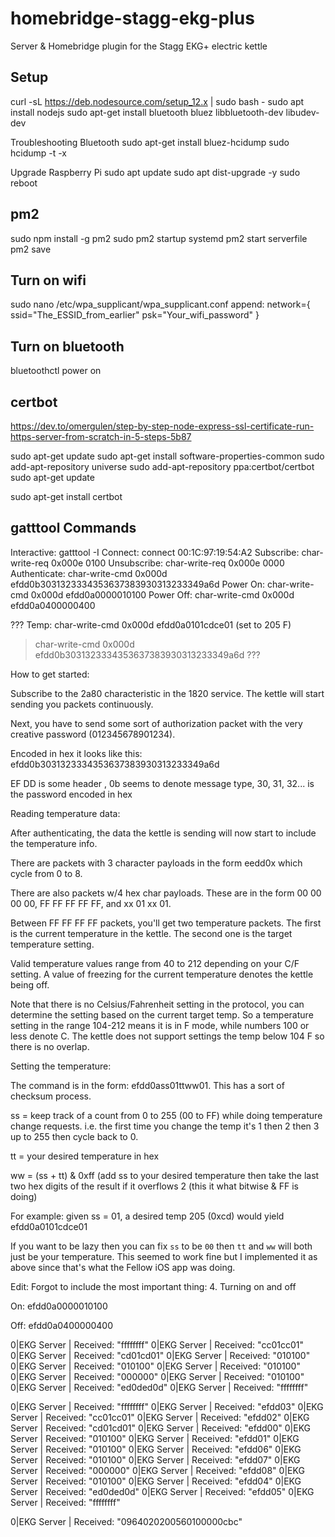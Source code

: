 # homebridge-stagg-ekg-plus
Server & Homebridge plugin for the Stagg EKG+ electric kettle

## Setup
curl -sL https://deb.nodesource.com/setup_12.x | sudo bash -
sudo apt install nodejs
sudo apt-get install bluetooth bluez libbluetooth-dev libudev-dev

Troubleshooting Bluetooth
sudo apt-get install bluez-hcidump
sudo hcidump -t -x

Upgrade Raspberry Pi
sudo apt update
sudo apt dist-upgrade -y
sudo reboot

## pm2
sudo npm install -g pm2
sudo pm2 startup systemd
pm2 start serverfile
pm2 save

## Turn on wifi
sudo nano /etc/wpa_supplicant/wpa_supplicant.conf
append:
network={
    ssid="The_ESSID_from_earlier"
    psk="Your_wifi_password"
}

## Turn on bluetooth
bluetoothctl power on

## certbot
https://dev.to/omergulen/step-by-step-node-express-ssl-certificate-run-https-server-from-scratch-in-5-steps-5b87

sudo apt-get update
sudo apt-get install software-properties-common
sudo add-apt-repository universe
sudo add-apt-repository ppa:certbot/certbot
sudo apt-get update

sudo apt-get install certbot

## gatttool Commands
Interactive:    gatttool -I
Connect:        connect 00:1C:97:19:54:A2
Subscribe:      char-write-req 0x000e 0100
Unsubscribe:    char-write-req 0x000e 0000
Authenticate:   char-write-cmd 0x000d efdd0b3031323334353637383930313233349a6d
Power On:       char-write-cmd 0x000d efdd0a0000010100
Power Off:      char-write-cmd 0x000d efdd0a0400000400

??? 
Temp:           char-write-cmd 0x000d efdd0a0101cdce01 (set to 205 F)

> char-write-cmd 0x000d efdd0b3031323334353637383930313233349a6d ???




How to get started:

Subscribe to the 2a80 characteristic in the 1820 service. The kettle will start sending you packets continuously.

Next, you have to send some sort of authorization packet with the very creative password (012345678901234).

Encoded in hex it looks like this: efdd0b3031323334353637383930313233349a6d

EF DD is some header , 0b seems to denote message type, 30, 31, 32... is the password encoded in hex

Reading temperature data:

After authenticating, the data the kettle is sending will now start to include the temperature info.

There are packets with 3 character payloads in the form eedd0x which cycle from 0 to 8.

There are also packets w/4 hex char payloads. These are in the form 00 00 00 00, FF FF FF FF FF, and xx 01 xx 01.

Between FF FF FF FF packets, you'll get two temperature packets. The first is the current temperature in the kettle. The second one is the target temperature setting.

Valid temperature values range from 40 to 212 depending on your C/F setting. A value of freezing for the current temperature denotes the kettle being off.

Note that there is no Celsius/Fahrenheit setting in the protocol, you can determine the setting based on the current target temp. So a temperature setting in the range 104-212 means it is in F mode, while numbers 100 or less denote C. The kettle does not support settings the temp below 104 F so there is no overlap.

Setting the temperature:

The command is in the form: efdd0ass01ttww01. This has a sort of checksum process.

ss = keep track of a count from 0 to 255 (00 to FF) while doing temperature change requests. i.e. the first time you change the temp it's 1 then 2 then 3 up to 255 then cycle back to 0.

tt = your desired temperature in hex

ww = (ss + tt) & 0xff (add ss to your desired temperature then take the last two hex digits of the result if it overflows 2 (this it what bitwise & FF is doing)

For example: given ss = 01, a desired temp 205 (0xcd) would yield efdd0a0101cdce01

If you want to be lazy then you can fix `ss` to be `00` then `tt` and `ww` will both just be your temperature. This seemed to work fine but I implemented it as above since that's what the Fellow iOS app was doing.

Edit: Forgot to include the most important thing: 4. Turning on and off

On: efdd0a0000010100

Off: efdd0a0400000400




0|EKG Server  | Received: "ffffffff"
0|EKG Server  | Received: "cc01cc01"
0|EKG Server  | Received: "cd01cd01"
0|EKG Server  | Received: "010100"
0|EKG Server  | Received: "010100"
0|EKG Server  | Received: "010100"
0|EKG Server  | Received: "000000"
0|EKG Server  | Received: "010100"
0|EKG Server  | Received: "ed0ded0d"
0|EKG Server  | Received: "ffffffff"

0|EKG Server  | Received: "ffffffff"
0|EKG Server  | Received: "efdd03"
0|EKG Server  | Received: "cc01cc01"
0|EKG Server  | Received: "efdd02"
0|EKG Server  | Received: "cd01cd01"
0|EKG Server  | Received: "efdd00"
0|EKG Server  | Received: "010100"
0|EKG Server  | Received: "efdd01"
0|EKG Server  | Received: "010100"
0|EKG Server  | Received: "efdd06"
0|EKG Server  | Received: "010100"
0|EKG Server  | Received: "efdd07"
0|EKG Server  | Received: "000000"
0|EKG Server  | Received: "efdd08"
0|EKG Server  | Received: "010100"
0|EKG Server  | Received: "efdd04"
0|EKG Server  | Received: "ed0ded0d"
0|EKG Server  | Received: "efdd05"
0|EKG Server  | Received: "ffffffff"




0|EKG Server  | Received: "0964020200560100000cbc"
